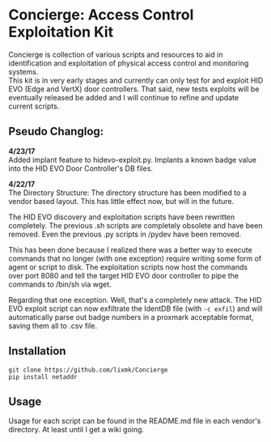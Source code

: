 # Concierge: Access Control Exploitation Kit  
Concierge is collection of various scripts and resources to aid in identification and exploitation of physical access control and monitoring systems.  
This kit is in very early stages and currently can only test for and exploit HID EVO (Edge and VertX) door controllers. That said, new tests exploits will be eventually released be added and I will continue to refine and update current scripts.  
  
## Pseudo Changlog:  
**4/23/17**  
Added implant feature to hidevo-exploit.py. Implants a known badge value into the HID EVO Door Controller's DB files.  
  
**4/22/17**  
The Directory Structure: The directory structure has been modified to a vendor based layout. This has little effect now, but will in the future.  
  
The HID EVO discovery and exploitation scripts have been rewritten completely. The previous .sh scripts are completely obsolete and have been removed. Even the previous .py scripts in /pydev have been removed.  
  
This has been done because I realized there was a better way to execute commands that no longer (with one exception) require writing some form of agent or script to disk. The exploitation scripts now host the commands over port 8080 and tell the target HID EVO door controller to pipe the commands to /bin/sh via wget.  
  
Regarding that one exception. Well, that's a completely new attack. The HID EVO exploit script can now exfiltrate the IdentDB file (with `-c exfil`) and will automatically parse out badge numbers in a proxmark acceptable format, saving them all to .csv file.  
  
## Installation  
`git clone https://github.com/lixmk/Concierge`  
`pip install netaddr`  
  
## Usage  
Usage for each script can be found in the README.md file in each vendor's directory. At least until I get a wiki going.  
